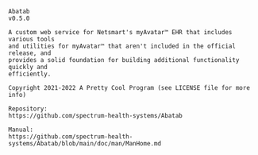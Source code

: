 ﻿``` #bash
Abatab
v0.5.0

A custom web service for Netsmart's myAvatar™ EHR that includes various tools
and utilities for myAvatar™ that aren't included in the official release, and
provides a solid foundation for building additional functionality quickly and
efficiently.

Copyright 2021-2022 A Pretty Cool Program (see LICENSE file for more info)

Repository:
https://github.com/spectrum-health-systems/Abatab

Manual:
https://github.com/spectrum-health-systems/Abatab/blob/main/doc/man/ManHome.md
```
